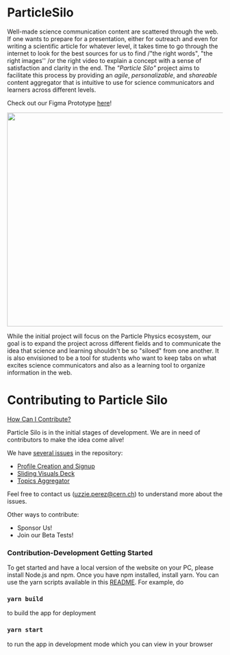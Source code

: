 # ParticleSilo

Well-made science communication content are scattered through the web. If one
wants to prepare for a presentation, either for outreach and even for writing
a scientific article for whatever level, it takes time to go through the
internet to look for the best sources for us to find /"the right words", "the
right images'' /or the right video to explain a concept with a sense of
satisfaction and clarity in the end. The *"Particle Silo"* project aims to
facilitate this process by providing an *agile*, *personalizable*, and
*shareable* content aggregator that is intuitive to use for science
communicators and learners across different levels.

Check out our Figma Prototype [here](https://www.figma.com/proto/nGJUMtXkLBWiAXys72VtcT/Particle-Silo-Website-features?node-id=135%3A724&scaling=min-zoom&page-id=135%3A167&starting-point-node-id=135%3A681)!

<!--- [Prototype](https://user-images.githubusercontent.com/12828995/126817130-cc0556f8-10e8-4db7-917c-c0eee3d8f30f.png) --->
<img src="https://user-images.githubusercontent.com/12828995/126817130-cc0556f8-10e8-4db7-917c-c0eee3d8f30f.png" width="700" height="500" />

While the initial project will focus on the Particle Physics ecosystem, our
goal is to expand the project across different fields and to communicate the
idea that science and learning shouldn't be so "siloed" from one another. It
is also envisioned to be a tool for students who want to keep tabs on what
excites science communicators and also as a learning tool to organize
information in the web.

# Contributing to Particle Silo

[How Can I Contribute?](#how-can-i-contribute)

Particle Silo is in the initial stages of development. We are in need of contributors to make the idea come alive! 

We have [several issues](https://github.com/particlesilo/particle-silo/issues) in the repository: 
* [Profile Creation and Signup](https://github.com/particlesilo/particle-silo/issues/5)
* [Sliding Visuals Deck](https://github.com/particlesilo/particle-silo/issues/8)
* [Topics Aggregator](https://github.com/particlesilo/particle-silo/issues/4)

Feel free to contact us (uzzie.perez@cern.ch) to understand more about the issues. 

Other ways to contribute:
* Sponsor Us! 
* Join our Beta Tests! 

### Contribution-Development Getting Started 

To get started and have a local version of the website on your PC, please install Node.js and npm. 
Once you have npm installed, install yarn. You can use the yarn scripts available in this [README](https://github.com/particlesilo/particlesilo/blob/main/web/README.md). For example, do 

### `yarn build`
to build the app for deployment
### `yarn start`
to run the app in development mode which you can view in your browser
